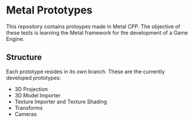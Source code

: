 # Metal Prototypes
This repository contains protoypes made in Metal CPP. The objective of these tests is learning the Metal framework for the development of a Game Engine.

## Structure
Each prototype resides in its own branch. These are the currently developed prototypes:

- 3D Projection
- 3D Model Importer
- Texture Importer and Texture Shading
- Transforms
- Cameras
